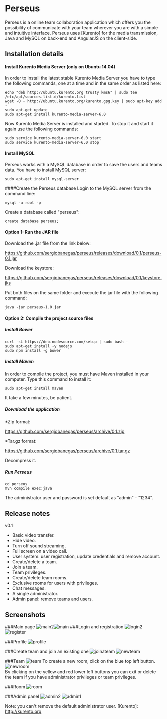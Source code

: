 Perseus
=================

Perseus is a online team collaboration application which offers you the possibility of communicate with your team wherever you are with a simple and intuitive interface. 
Perseus uses [Kurento] for the media transmission, Java and MySQL on back-end and AngularJS on the client-side.

Installation details
---------------


#### Install Kurento Media Server (only on Ubuntu 14.04)
In order to install the latest stable Kurento Media Server you have to type the following commands, one at a time and in the same order as listed here:

```
echo "deb http://ubuntu.kurento.org trusty kms6" | sudo tee /etc/apt/sources.list.d/kurento.list
wget -O - http://ubuntu.kurento.org/kurento.gpg.key | sudo apt-key add -
sudo apt-get update
sudo apt-get install kurento-media-server-6.0
```
Now Kurento Media Server is installed and started. To stop it and start it again use the following commands:
```
sudo service kurento-media-server-6.0 start
sudo service kurento-media-server-6.0 stop
```

#### Install MySQL
Perseus works with a MySQL database in order to save the users
and teams data. You have to install MySQL server:
```
sudo apt-get install mysql-server
```	

####Create the Perseus database
Login to the MySQL server from the command line:
```
mysql -u root -p
```
Create a database called "perseus":
```
create database perseus;
```

#### Option 1: Run the JAR file
Download the .jar file from the link below:

https://github.com/sergiobanegas/perseus/releases/download/0.1/perseus-0.1.jar

Download the keystore:

https://github.com/sergiobanegas/perseus/releases/download/0.1/keystore.jks


Put both files on the same folder and execute the jar file with the following command:
```
java -jar perseus-1.0.jar
```

#### Option 2: Compile the project source files
##### Install Bower
```
curl -sL https://deb.nodesource.com/setup | sudo bash -
sudo apt-get install -y nodejs
sudo npm install -g bower
```

##### Install Maven
In order to compile the project, you must have Maven installed in your computer. Type this command to install it:
```
sudo apt-get install maven
```
It take a few minutes, be patient.

##### Download the application
*Zip format:

https://github.com/sergiobanegas/perseus/archive/0.1.zip


*Tar.gz format:

https://github.com/sergiobanegas/perseus/archive/0.1.tar.gz

Decompress it.

##### Run Perseus
```
cd perseus
mvn compile exec:java
```
The administrator user and password is set default as "admin" - "1234".

Release notes
---------------
v0.1
* Basic video transfer.
* Hide video.
* Turn off sound streaming.
* Full screen on a video call.
* User system: user registration, update credentials and remove account.
* Create/delete a team.
* Join a team.
* Team privileges.
* Create/delete team rooms.
* Exclusive rooms for users with privileges.
* Chat messages.
* A single administrator.
* Admin panel: remove teams and users.

Screenshots
---------------
###Main page
![main2](https://cloud.githubusercontent.com/assets/10667581/11827714/a4b6d0a6-a38e-11e5-9b70-a71729d0b51c.jpg)![main](https://cloud.githubusercontent.com/assets/10667581/11827719/a99379b2-a38e-11e5-8762-3e2099e85518.jpg)
###Login and registration
![login2](https://cloud.githubusercontent.com/assets/10667581/11763460/817c5f3c-a10b-11e5-86d6-9f0fcfb1c165.jpg)	
![register](https://cloud.githubusercontent.com/assets/10667581/11763453/5022980c-a10b-11e5-8af8-8af2eedb2d22.jpg)

###Profile
![profile](https://cloud.githubusercontent.com/assets/10667581/11763445/2f59f8cc-a10b-11e5-9749-17fe4766368d.jpg)

###Create team and join an existing one
![joinateam](https://cloud.githubusercontent.com/assets/10667581/11763550/c1fe4bb6-a10f-11e5-8ea8-cb2b128b4339.jpg)
![newteam](https://cloud.githubusercontent.com/assets/10667581/11763534/fe5093a4-a10e-11e5-9b8f-0998b310a99f.jpg)<br/>

###Team
![team](https://cloud.githubusercontent.com/assets/10667581/11827264/21f88e32-a38b-11e5-9bf7-64b836611111.jpg)
To create a new room, click on the blue top left button.
![newroom](https://cloud.githubusercontent.com/assets/10667581/11763456/6aba20fe-a10b-11e5-902f-25658777f5af.jpg)<br/> 
By clicking on the yellow and red lower left buttons you can exit or delete the team if you have administrator privileges or team privileges.

###Room
![room](https://cloud.githubusercontent.com/assets/10667581/11826872/2be3f128-a388-11e5-8248-3d810a6e9598.jpg)

###Admin panel
![admin2](https://cloud.githubusercontent.com/assets/10667581/11827069/c5dc11f6-a389-11e5-8680-73d1f25fb534.jpg)
![admin1](https://cloud.githubusercontent.com/assets/10667581/11827068/c44d791a-a389-11e5-9a59-4c2cf6c38319.jpg)

Note: you can't remove the default administrator user.
[Kurento]: http://kurento.org